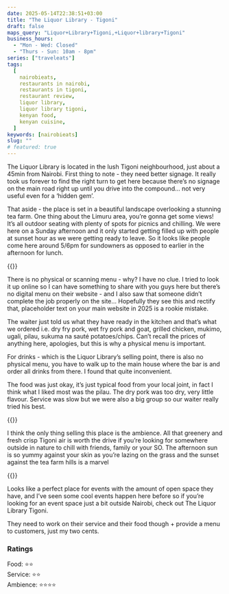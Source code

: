 ```yaml
---
date: 2025-05-14T22:38:51+03:00
title: "The Liquor Library - Tigoni"
draft: false
maps_query: "Liquor+Library+Tigoni,+Liquor+library+Tigoni"
business_hours:
  - "Mon - Wed: Closed"
  - "Thurs - Sun: 10am - 8pm"
series: ["traveleats"]
tags:
  [
    nairobieats,
    restaurants in nairobi,
    restaurants in tigoni,
    restaurant review,
    liquor library,
    liquor library tigoni,
    kenyan food,
    kenyan cuisine,
  ]
keywords: [nairobieats]
slug: ""
# featured: true
---
```


The Liquor Library is located in the lush Tigoni neighbourhood, just about a 45min from Nairobi. First thing to note - they need better signage. It really took us forever to find the right turn to get here because there’s no signage on the main road right up until you drive into the compound… not very useful even for a ‘hidden gem’.

That aside - the place is set in a beautiful landscape overlooking a stunning tea farm. One thing about the Limuru area, you’re gonna get some views! It’s all outdoor seating with plenty of spots for picnics and chilling. We were here on a Sunday afternoon and it only started getting filled up with people at sunset hour as we were getting ready to leave. So it looks like people come here around 5/6pm for sundowners as opposed to earlier in the afternoon for lunch.

{{<image-gallery key="liquor-library" titles="liquor-library-01 liquor-library-04 liquor-library-07 liquor-library-14">}}

There is no physical or scanning menu - why? I have no clue. I tried to look it up online so I can have something to share with you guys here but there’s no digital menu on their website - and I also saw that someone didn’t complete the job properly on the site… Hopefully they see this and rectify that, placeholder text on your main website in 2025 is a rookie mistake.

The waiter just told us what they have ready in the kitchen and that’s what we ordered i.e. dry fry pork, wet fry pork and goat, grilled chicken, mukimo, ugali, pilau, sukuma na sauté potatoes/chips. Can’t recall the prices of anything here, apologies, but this is why a physical menu is important.

For drinks - which is the Liquor Library’s selling point, there is also no physical menu, you have to walk up to the main house where the bar is and order all drinks from there. I found that quite inconvenient.

The food was just okay, it’s just typical food from your local joint, in fact I think what I liked most was the pilau. The dry pork was too dry, very little flavour. Service was slow but we were also a big group so our waiter really tried his best.

{{<image-gallery key="liquor-library" titles="liquor-library-10 liquor-library-12">}}

I think the only thing selling this place is the ambience. All that greenery and fresh crisp Tigoni air is worth the drive if you’re looking for somewhere outside in nature to chill with friends, family or your SO. The afternoon sun is so yummy against your skin as you’re lazing on the grass and the sunset against the tea farm hills is a marvel

{{<image-gallery key="liquor-library" titles="liquor-library-02 liquor-library-03 liquor-library-05 liquor-library-08">}}

Looks like a perfect place for events with the amount of open space they have, and I’ve seen some cool events happen here before so if you’re looking for an event space just a bit outside Nairobi, check out The Liquor Library Tigoni.

They need to work on their service and their food though + provide a menu to customers, just my two cents.

### Ratings

Food: ⭐️⭐️<br>
Service: ⭐️️⭐️<br>
Ambience: ⭐⭐️⭐️⭐️<br>
